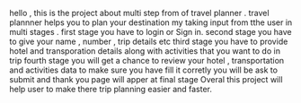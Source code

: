 hello , this is the project about multi step from of travel planner  . travel plannner helps you to plan your destination my taking input from tthe user in multi stages .
first stage you have to login or Sign in.
second stage you have to give your name , number , trip details etc
third stage you have to provide hotel and transporation details along with activities that you want to do in trip
fourth stage you will get a chance to review your hotel ,  transportation and activities data to make sure you have fill it corretly you will be ask to submit 
and thank you page will apper at final stage
Overal this project will help user to make there trip planning easier and faster.
